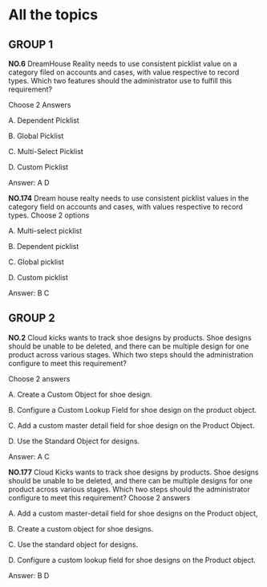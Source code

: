 # All the topics

## GROUP 1

**NO.6** DreamHouse Reality needs to use consistent picklist value on a category filed on accounts and cases, with value
respective to record types.
Which two features should the administrator use to fulfill this requirement?

Choose 2 Answers

A. Dependent Picklist

B. Global Picklist

C. Multi-Select Picklist

D. Custom Picklist

Answer: A D

**NO.174** Dream house realty needs to use consistent picklist values in the category field on accounts and cases, with
values respective to record types.
Choose 2 options

A. Multi-select picklist

B. Dependent picklist

C. Global picklist

D. Custom picklist

Answer: B C

## GROUP 2

**NO.2** Cloud kicks wants to track shoe designs by products. Shoe designs should be unable to be deleted, and there can
be
multiple design for one product across various stages.
Which two steps should the administration configure to meet this requirement?

Choose 2 answers

A. Create a Custom Object for shoe design.

B. Configure a Custom Lookup Field for shoe design on the product object.

C. Add a custom master detail field for shoe design on the Product Object.

D. Use the Standard Object for designs.

Answer: A C

**NO.177** Cloud Kicks wants to track shoe designs by products. Shoe designs should be unable to be deleted, and there
can
be multiple designs for one product across various stages.
Which two steps should the administrator configure to meet this requirement?
Choose 2 answers

A. Add a custom master-detail field for shoe designs on the Product object,

B. Create a custom object for shoe designs.

C. Use the standard object for designs.

D. Configure a custom lookup field for shoe designs on the Product object.

Answer: B D